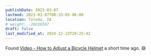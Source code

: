 ```yaml
---
publishDate: 2023-03-07
lastmod: 2023-03-07T08:33:05-06:00
location: Toledo, IA
# weight: -20230307
draft: false
last_modified_at: 2024-12-23T20:25:42
---
```

Found [Video - How to Adjust a Bicycle Helmet](https://www.bicycleseast.com/articles/video-how-to-adjust-a-bicycle-helmet-pg560.htm) a short time ago.  :smile:
  